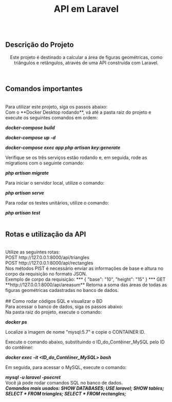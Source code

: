 <h1 align="center">API em Laravel</h1>
<br>
<br>

## Descrição do Projeto

<p align="center">Este projeto é destinado a calcular a área de figuras geométricas, como triângulos e retângulos, através de uma API construída com Laravel.</p>
<br>

## Comandos importantes

<br>
Para utilizar este projeto, siga os passos abaixo:
<br>
Com o **Docker Desktop rodando**, vá até a pasta raiz do projeto e execute os seguintes comandos em ordem:

***docker-compose build***

***docker-compose up -d***

***docker-compose exec app php artisan key:generate***

Verifique se os três serviços estão rodando e, em seguida, rode as migrations com o seguinte comando:

***php artisan migrate***

Para iniciar o servidor local, utilize o comando:

***php artisan serve***

Para rodar os testes unitários, utilize o comando:

***php artisan test***
<br>
<br>
## Rotas e utilização da API
<br>
Utilize as seguintes rotas:
<br>
POST http://127.0.0.1:8000/api/triangles
<br>
POST http://127.0.0.1:8000/api/rectangles
<br>
Nos métodos PIST é necessário enviar as informações de base e altura no corpo da requisição no formato JSON.
<br>
Exemplo de corpo da requisição:
***
{
    "base": "10",
    "height": "15"
}
***
GET **http://127.0.0.1:8000/api/areasum**
Retorna a soma das áreas de todas as figuras geométricas cadastradas no banco de dados.
<br>
<br>
## Como rodar códigos SQL e visualizar o BD
<br>
Para acessar o banco de dados, siga os passos abaixo:
<br>
Na pasta raiz do projeto, execute o comando:

***docker ps***

Localize a imagem de nome "mysql:5.7" e copie o CONTAINER ID.

Execute o comando abaixo, substituindo o ID_do_Contêiner_MySQL pelo ID do contêiner:

***docker exec -it <ID_do_Contêiner_MySQL> bash***

Em seguida, para acessar o MySQL, execute o comando:

***mysql -u laravel -psecret***
<br>
Você já pode rodar comandos SQL no banco de dados.
<br>
***Comandos mais usados:
SHOW DATABASES;
USE laravel;
SHOW tables;
SELECT * FROM triangles;
SELECT * FROM rectangles;***
